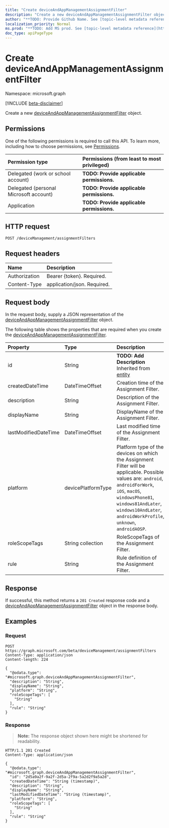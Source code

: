 ```yaml
---
title: "Create deviceAndAppManagementAssignmentFilter"
description: "Create a new deviceAndAppManagementAssignmentFilter object."
author: "**TODO: Provide Github Name. See [topic-level metadata reference](https://msgo.azurewebsites.net/add/document/guidelines/metadata.html#topic-level-metadata)**"
localization_priority: Normal
ms.prod: "**TODO: Add MS prod. See [topic-level metadata reference](https://msgo.azurewebsites.net/add/document/guidelines/metadata.html#topic-level-metadata)**"
doc_type: apiPageType
---
```


# Create deviceAndAppManagementAssignmentFilter
Namespace: microsoft.graph

[!INCLUDE [beta-disclaimer](../../includes/beta-disclaimer.md)]

Create a new [deviceAndAppManagementAssignmentFilter](../resources/deviceandappmanagementassignmentfilter.md) object.

## Permissions
One of the following permissions is required to call this API. To learn more, including how to choose permissions, see [Permissions](/graph/permissions-reference).

|Permission type|Permissions (from least to most privileged)|
|:---|:---|
|Delegated (work or school account)|**TODO: Provide applicable permissions.**|
|Delegated (personal Microsoft account)|**TODO: Provide applicable permissions.**|
|Application|**TODO: Provide applicable permissions.**|

## HTTP request

<!-- {
  "blockType": "ignored"
}
-->
``` http
POST /deviceManagement/assignmentFilters
```

## Request headers
|Name|Description|
|:---|:---|
|Authorization|Bearer {token}. Required.|
|Content-Type|application/json. Required.|

## Request body
In the request body, supply a JSON representation of the [deviceAndAppManagementAssignmentFilter](../resources/deviceandappmanagementassignmentfilter.md) object.

The following table shows the properties that are required when you create the [deviceAndAppManagementAssignmentFilter](../resources/deviceandappmanagementassignmentfilter.md).

|Property|Type|Description|
|:---|:---|:---|
|id|String|**TODO: Add Description** Inherited from [entity](../resources/entity.md)|
|createdDateTime|DateTimeOffset|Creation time of the Assignment Filter.|
|description|String|Description of the Assignment Filter.|
|displayName|String|DisplayName of the Assignment Filter.|
|lastModifiedDateTime|DateTimeOffset|Last modified time of the Assignment Filter.|
|platform|devicePlatformType|Platform type of the devices on which the Assignment Filter will be applicable. Possible values are: `android`, `androidForWork`, `iOS`, `macOS`, `windowsPhone81`, `windows81AndLater`, `windows10AndLater`, `androidWorkProfile`, `unknown`, `androidAOSP`.|
|roleScopeTags|String collection|RoleScopeTags of the Assignment Filter.|
|rule|String|Rule definition of the Assignment Filter.|



## Response

If successful, this method returns a `201 Created` response code and a [deviceAndAppManagementAssignmentFilter](../resources/deviceandappmanagementassignmentfilter.md) object in the response body.

## Examples

### Request
<!-- {
  "blockType": "request",
  "name": "create_deviceandappmanagementassignmentfilter_from_"
}
-->
``` http
POST https://graph.microsoft.com/beta/deviceManagement/assignmentFilters
Content-Type: application/json
Content-length: 224

{
  "@odata.type": "#microsoft.graph.deviceAndAppManagementAssignmentFilter",
  "description": "String",
  "displayName": "String",
  "platform": "String",
  "roleScopeTags": [
    "String"
  ],
  "rule": "String"
}
```


### Response
>**Note:** The response object shown here might be shortened for readability.
<!-- {
  "blockType": "response",
  "truncated": true,
  "@odata.type": "microsoft.graph.deviceAndAppManagementAssignmentFilter"
}
-->
``` http
HTTP/1.1 201 Created
Content-Type: application/json

{
  "@odata.type": "#microsoft.graph.deviceAndAppManagementAssignmentFilter",
  "id": "2d5a9a2f-9a2f-2d5a-2f9a-5a2d2f9a5a2d",
  "createdDateTime": "String (timestamp)",
  "description": "String",
  "displayName": "String",
  "lastModifiedDateTime": "String (timestamp)",
  "platform": "String",
  "roleScopeTags": [
    "String"
  ],
  "rule": "String"
}
```

